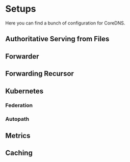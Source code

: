 # Setups

Here you can find a bunch of configuration for CoreDNS.

## Authoritative Serving from Files

## Forwarder

## Forwarding Recursor

## Kubernetes

### Federation

### Autopath

## Metrics

## Caching
